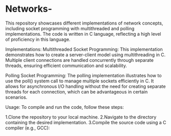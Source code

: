 # Networks-
This repository showcases different implementations of network concepts, including socket programming with multithreaded and polling implementations. The code is written in C language, reflecting a high level of proficiency in this language.

Implementations:
Multithreaded Socket Programming: This implementation demonstrates how to create a server-client model using multithreading in C. Multiple client connections are handled concurrently through separate threads, ensuring efficient communication and scalability.

Polling Socket Programming: The polling implementation illustrates how to use the poll() system call to manage multiple sockets efficiently in C. It allows for asynchronous I/O handling without the need for creating separate threads for each connection, which can be advantageous in certain scenarios.

Usage:
To compile and run the code, follow these steps:

1.Clone the repository to your local machine.
2.Navigate to the directory containing the desired implementation.
3.Compile the source code using a C compiler (e.g., GCC):

